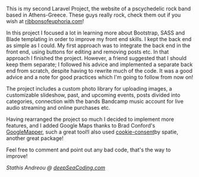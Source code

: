 <p>This is my second Laravel Project, the website of a pscychedelic rock band based in Athens-Greece. These guys really rock, check them out if you wish at <a href="https://ribbonsofeuphoria.com">ribbonsofeuphoria.com</a>!</p>
<p>In this project I focused a lot in learning more about Bootstrap, SASS and Blade templating in order to improve my front end skills. I kept the back end as simple as I could. My first approach was to integrate the back end in the front end, using buttons for editing and removing posts etc. In that approach I finished the project. However, a friend suggested that I should keep them separate; I followed his advice and implemented a separate back end from scratch, despite having to rewrite much of the code. It was a good advice and a note for good practices which I'm going to follow from now on!</p>
<p>The project includes a custom photo library for uploading images, a customizable slideshow, past, and upcoming events, posts divided into categories, connection with the bands Bandcamp music account for live audio streaming and online purchases etc.</p>
<p>Having rearranged the project so much I decided to implement more features, and I added Google Maps thanks to Brad Conford's <a href="https://github.com/bradcornford/Googlmapper">GoogleMapper</a>, such a great tool!I also used <a href="https://github.com/spatie/laravel-cookie-consent">cookie-consent</a>by spatie, another great package!</p>
<p>Feel free to comment and point out any bad code, that's the way to improve!</p>

<p><em>Stathis Andreou @ <a href="https://deepseacoding.com">deepSeaCoding.com</a></em></p>
